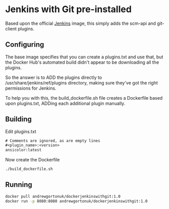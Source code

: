 # Jenkins with Git pre-installed

Based upon the official [Jenkins](https://registry.hub.docker.com/_/jenkins/) image, this simply adds the scm-api and git-client plugins.

## Configuring

The base image specifies that you can create a plugins.txt and use that, but the Docker Hub's automated build didn't appear to be downloading all the plugins.

So the answer is to ADD the plugins directly to /usr/share/jenkins/ref/plugins directory, making sure they've got the right permissions for Jenkins.

To help you with this, the build_dockerfile.sh file creates a Dockerfile based upon plugins.txt, ADDing each additional plugin manually.

## Building

Edit plugins.txt

```txt
# Comments are ignored, as are empty lines
#<plugin_name>:<version>
ansicolor:latest
```

Now create the Dockerfile

```bash
./build_dockerfile.sh
```


## Running

```bash
docker pull andrewgortonuk/dockerjenkinswithgit:1.0
docker run -p 8080:8080 andrewgortonuk/dockerjenkinswithgit:1.0
```
